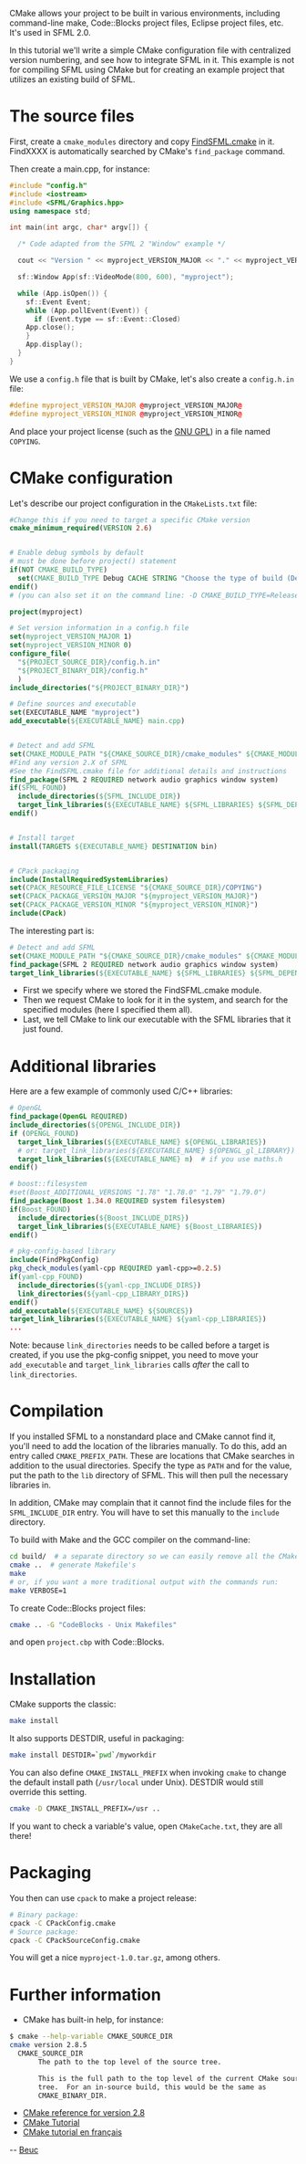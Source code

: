 CMake allows your project to be built in various environments, including command-line make, Code::Blocks project files, Eclipse project files, etc.  It's used in SFML 2.0.

In this tutorial we'll write a simple CMake configuration file with centralized version numbering, and see how to integrate SFML in it.  This example is not for compiling SFML using CMake but for creating an example project that utilizes an existing build of SFML.

# The source files

First, create a `cmake_modules` directory and copy [FindSFML.cmake](https://github.com/LaurentGomila/SFML/blob/master/cmake/Modules/FindSFML.cmake) in it.  FindXXXX is automatically searched by CMake's `find_package` command.

Then create a main.cpp, for instance:
```c++
#include "config.h"
#include <iostream>
#include <SFML/Graphics.hpp>
using namespace std;

int main(int argc, char* argv[]) {

  /* Code adapted from the SFML 2 "Window" example */

  cout << "Version " << myproject_VERSION_MAJOR << "." << myproject_VERSION_MINOR << endl;

  sf::Window App(sf::VideoMode(800, 600), "myproject");

  while (App.isOpen()) {
    sf::Event Event;
    while (App.pollEvent(Event)) {
      if (Event.type == sf::Event::Closed)
	App.close();
    }
    App.display();
  }
}
```

We use a `config.h` file that is built by CMake, let's also create a `config.h.in` file:
```c++
#define myproject_VERSION_MAJOR @myproject_VERSION_MAJOR@
#define myproject_VERSION_MINOR @myproject_VERSION_MINOR@
```

And place your project license (such as the [GNU GPL](http://www.gnu.org/copyleft/gpl.html)) in a file named `COPYING`.

# CMake configuration

Let's describe our project configuration in the `CMakeLists.txt` file:
```cmake
#Change this if you need to target a specific CMake version
cmake_minimum_required(VERSION 2.6)


# Enable debug symbols by default
# must be done before project() statement
if(NOT CMAKE_BUILD_TYPE)
  set(CMAKE_BUILD_TYPE Debug CACHE STRING "Choose the type of build (Debug or Release)" FORCE)
endif()
# (you can also set it on the command line: -D CMAKE_BUILD_TYPE=Release)

project(myproject)

# Set version information in a config.h file
set(myproject_VERSION_MAJOR 1)
set(myproject_VERSION_MINOR 0)
configure_file(
  "${PROJECT_SOURCE_DIR}/config.h.in"
  "${PROJECT_BINARY_DIR}/config.h"
  )
include_directories("${PROJECT_BINARY_DIR}")

# Define sources and executable
set(EXECUTABLE_NAME "myproject")
add_executable(${EXECUTABLE_NAME} main.cpp)


# Detect and add SFML
set(CMAKE_MODULE_PATH "${CMAKE_SOURCE_DIR}/cmake_modules" ${CMAKE_MODULE_PATH})
#Find any version 2.X of SFML
#See the FindSFML.cmake file for additional details and instructions
find_package(SFML 2 REQUIRED network audio graphics window system)
if(SFML_FOUND)
  include_directories(${SFML_INCLUDE_DIR})
  target_link_libraries(${EXECUTABLE_NAME} ${SFML_LIBRARIES} ${SFML_DEPENDENCIES})
endif()


# Install target
install(TARGETS ${EXECUTABLE_NAME} DESTINATION bin)


# CPack packaging
include(InstallRequiredSystemLibraries)
set(CPACK_RESOURCE_FILE_LICENSE "${CMAKE_SOURCE_DIR}/COPYING")
set(CPACK_PACKAGE_VERSION_MAJOR "${myproject_VERSION_MAJOR}")
set(CPACK_PACKAGE_VERSION_MINOR "${myproject_VERSION_MINOR}")
include(CPack)
```

The interesting part is:
```cmake
# Detect and add SFML
set(CMAKE_MODULE_PATH "${CMAKE_SOURCE_DIR}/cmake_modules" ${CMAKE_MODULE_PATH})
find_package(SFML 2 REQUIRED network audio graphics window system)
target_link_libraries(${EXECUTABLE_NAME} ${SFML_LIBRARIES} ${SFML_DEPENDENCIES})
```

* First we specify where we stored the FindSFML.cmake module.
* Then we request CMake to look for it in the system, and search for the specified modules (here I specified them all).
* Last, we tell CMake to link our executable with the SFML libraries that it just found. 

# Additional libraries

Here are a few example of commonly used C/C++ libraries:

```cmake
# OpenGL
find_package(OpenGL REQUIRED)
include_directories(${OPENGL_INCLUDE_DIR})
if (OPENGL_FOUND)
  target_link_libraries(${EXECUTABLE_NAME} ${OPENGL_LIBRARIES})
  # or: target_link_libraries(${EXECUTABLE_NAME} ${OPENGL_gl_LIBRARY})
  target_link_libraries(${EXECUTABLE_NAME} m)  # if you use maths.h
endif()
```
```cmake
# boost::filesystem
#set(Boost_ADDITIONAL_VERSIONS "1.78" "1.78.0" "1.79" "1.79.0")
find_package(Boost 1.34.0 REQUIRED system filesystem)
if(Boost_FOUND)
  include_directories(${Boost_INCLUDE_DIRS})
  target_link_libraries(${EXECUTABLE_NAME} ${Boost_LIBRARIES})
endif()
```
```cmake
# pkg-config-based library
include(FindPkgConfig)
pkg_check_modules(yaml-cpp REQUIRED yaml-cpp>=0.2.5)
if(yaml-cpp_FOUND)
  include_directories(${yaml-cpp_INCLUDE_DIRS})
  link_directories(${yaml-cpp_LIBRARY_DIRS})
endif()
add_executable(${EXECUTABLE_NAME} ${SOURCES})
target_link_libraries(${EXECUTABLE_NAME} ${yaml-cpp_LIBRARIES})
...
```
Note: because `link_directories` needs to be called before a target is created, if you use the pkg-config snippet, you need to move your `add_executable` and `target_link_libraries` calls _after_ the call to `link_directories`.

# Compilation

If you installed SFML to a nonstandard place and CMake cannot find it, you'll need to add the location of the libraries manually.  To do this, add an entry called `CMAKE_PREFIX_PATH`.  These are locations that CMake searches in addition to the usual directories.  Specify the type as `PATH` and for the value, put the path to the `lib` directory of SFML.  This will then pull the necessary libraries in.

In addition, CMake may complain that it cannot find the include files for the `SFML_INCLUDE_DIR` entry.  You will have to set this manually to the `include` directory.

To build with Make and the GCC compiler on the command-line:
```bash
cd build/  # a separate directory so we can easily remove all the CMake work files
cmake ..  # generate Makefile's
make
# or, if you want a more traditional output with the commands run:
make VERBOSE=1
```

To create Code::Blocks project files:
```bash
cmake .. -G "CodeBlocks - Unix Makefiles"
```
and open `project.cbp` with Code::Blocks.

# Installation

CMake supports the classic:
```bash
make install
```

It also supports DESTDIR, useful in packaging:
```bash
make install DESTDIR=`pwd`/myworkdir
```

You can also define `CMAKE_INSTALL_PREFIX` when invoking `cmake` to change the default install path (`/usr/local` under Unix).  DESTDIR would still override this setting.
```bash
cmake -D CMAKE_INSTALL_PREFIX=/usr ..
```

If you want to check a variable's value, open `CMakeCache.txt`, they are all there!

# Packaging

You then can use `cpack` to make a project release:
```bash
# Binary package:
cpack -C CPackConfig.cmake
# Source package:
cpack -C CPackSourceConfig.cmake
```
You will get a nice `myproject-1.0.tar.gz`, among others.

# Further information

* CMake has built-in help, for instance:
```bash
$ cmake --help-variable CMAKE_SOURCE_DIR
cmake version 2.8.5
  CMAKE_SOURCE_DIR
       The path to the top level of the source tree.

       This is the full path to the top level of the current CMake source
       tree.  For an in-source build, this would be the same as
       CMAKE_BINARY_DIR.
```

* [CMake reference for version 2.8](http://www.cmake.org/cmake/help/cmake-2-8-docs.html)
* [CMake Tutorial](http://www.cmake.org/cmake/help/cmake_tutorial.html)
* [CMake tutorial en français](http://geenux.wordpress.com/2009/12/27/utilisation-de-cmake/)


-- [Beuc](http://www.beuc.net/)
